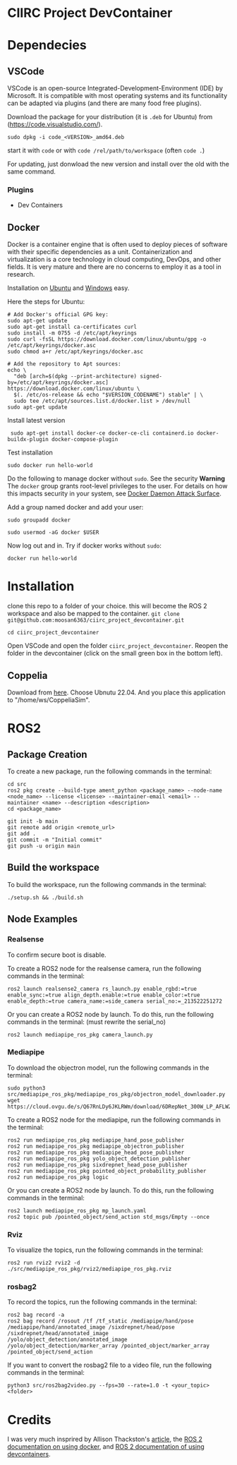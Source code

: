 # CIIRC Project DevContainer

# Dependecies

## VSCode

VSCode is an open-source Integrated-Development-Environment (IDE) by Microsoft. It is
compatible with most operating systems and its functionality can be adapted via plugins 
(and there are many food free plugins).

Download the package for your distribution (it is `.deb` for Ubuntu) from 
(https://code.visualstudio.com/).

```console
sudo dpkg -i code_<VERSION>_amd64.deb
```
start it with `code` or with `code /rel/path/to/workspace` (often `code .`)

For updating, just donwload the new version and install over the old with the same command.

### Plugins

- Dev Containers

## Docker

Docker is a container engine that is often used to deploy pieces of software with their specific 
dependencies as a unit. Containerization and virtualization is a core technology in cloud computing,
DevOps, and other fields. It is very mature and there are no concerns to employ it as a tool in 
research.

Installation on [Ubuntu](https://docs.docker.com/engine/install/ubuntu/#install-using-the-repository)
 and [Windows](https://docs.docker.com/desktop/install/windows-install/) easy.

Here the steps for Ubuntu: 

```console
# Add Docker's official GPG key:
sudo apt-get update
sudo apt-get install ca-certificates curl
sudo install -m 0755 -d /etc/apt/keyrings
sudo curl -fsSL https://download.docker.com/linux/ubuntu/gpg -o /etc/apt/keyrings/docker.asc
sudo chmod a+r /etc/apt/keyrings/docker.asc

# Add the repository to Apt sources:
echo \
  "deb [arch=$(dpkg --print-architecture) signed-by=/etc/apt/keyrings/docker.asc] https://download.docker.com/linux/ubuntu \
  $(. /etc/os-release && echo "$VERSION_CODENAME") stable" | \
  sudo tee /etc/apt/sources.list.d/docker.list > /dev/null
sudo apt-get update
```

Install latest version
```console
 sudo apt-get install docker-ce docker-ce-cli containerd.io docker-buildx-plugin docker-compose-plugin
```

Test installation
```console
sudo docker run hello-world
```

Do the following to manage docker without `sudo`. See the security **Warning**
The `docker` group grants root-level privileges to the user. For details on how this impacts security in your system, see [Docker Daemon Attack Surface](https://docs.docker.com/engine/security/#docker-daemon-attack-surface).

Add a group named docker and add your user:
```console
sudo groupadd docker
```
```console
sudo usermod -aG docker $USER
```
Now log out and in. Try if docker works without `sudo`:
```console
docker run hello-world
```

# Installation

clone this repo to a folder of your choice. this will become the ROS 2 workspace and also be mapped to the container.
`git clone git@github.com:moosan6363/ciirc_project_devcontainer.git`

`cd ciirc_project_devcontainer`


Open VSCode and open the folder `ciirc_project_devcontainer`. Reopen the folder in the devcontainer (click on the small green box in the bottom left).

## Coppelia
Download from [here](https://coppeliarobotics.com/#download). Choose Ubnutu 22.04. 
And you place this application to "/home/ws/CoppeliaSim". 

# ROS2

## Package Creation
To create a new package, run the following commands in the terminal:

```console
cd src
ros2 pkg create --build-type ament_python <package_name> --node-name <node_name> --license <license> --maintainer-email <email> --maintainer <name> --description <description>
cd <package_name>

git init -b main
git remote add origin <remote_url>
git add .
git commit -m "Initial commit"
git push -u origin main
```

## Build the workspace
To build the workspace, run the following commands in the terminal:
  
```console
./setup.sh && ./build.sh
```

## Node Examples

### Realsense
To confirm secure boot is disable. 

To create a ROS2 node for the realsense camera, run the following commands in the terminal:

```console
ros2 launch realsense2_camera rs_launch.py enable_rgbd:=true enable_sync:=true align_depth.enable:=true enable_color:=true enable_depth:=true camera_name:=side_camera serial_no:=_213522251272
```

Or you can create a ROS2 node by launch. To do this, run the following commands in the terminal:
(must rewrite the serial_no)

```console
ros2 launch mediapipe_ros_pkg camera_launch.py
```


### Mediapipe
To download the objectron model, run the following commands in the terminal:

```console
sudo python3 src/mediapipe_ros_pkg/mediapipe_ros_pkg/objectron_model_downloader.py
wget https://cloud.ovgu.de/s/Q67RnLDy6JKLRWm/download/6DRepNet_300W_LP_AFLW2000.pth
```

To create a ROS2 node for the mediapipe, run the following commands in the terminal:

```console
ros2 run mediapipe_ros_pkg mediapipe_hand_pose_publisher
ros2 run mediapipe_ros_pkg mediapipe_objectron_publisher
ros2 run mediapipe_ros_pkg mediapipe_head_pose_publisher
ros2 run mediapipe_ros_pkg yolo_object_detection_publisher
ros2 run mediapipe_ros_pkg sixdrepnet_head_pose_publisher
ros2 run mediapipe_ros_pkg pointed_object_probability_publisher
ros2 run mediapipe_ros_pkg logic
```

Or you can create a ROS2 node by launch. To do this, run the following commands in the terminal:

```console
ros2 launch mediapipe_ros_pkg mp_launch.yaml
ros2 topic pub /pointed_object/send_action std_msgs/Empty --once
```

### Rviz
To visualize the topics, run the following commands in the terminal:

```console
ros2 run rviz2 rviz2 -d ./src/mediapipe_ros_pkg/rviz2/mediapipe_ros_pkg.rviz
```

### rosbag2
To record the topics, run the following commands in the terminal:

```console
ros2 bag record -a
ros2 bag record /rosout /tf /tf_static /mediapipe/hand/pose /mediapipe/hand/annotated_image /sixdrepnet/head/pose /sixdrepnet/head/annotated_image /yolo/object_detection/annotated_image /yolo/object_detection/marker_array /pointed_object/marker_array /pointed_object/send_action
```

If you want to convert the rosbag2 file to a video file, run the following commands in the terminal:

```console
python3 src/ros2bag2video.py --fps=30 --rate=1.0 -t <your_topic> <folder>
```

# Credits
I was very much insprired by Allison Thackston's [article](https://www.allisonthackston.com/articles/docker-development.html), 
the [ROS 2 documentation on using docker](https://docs.ros.org/en/humble/How-To-Guides/Run-2-nodes-in-single-or-separate-docker-containers.html#),
and [ROS 2 documentation of using devcontainers](https://docs.ros.org/en/humble/How-To-Guides/Setup-ROS-2-with-VSCode-and-Docker-Container.html).

